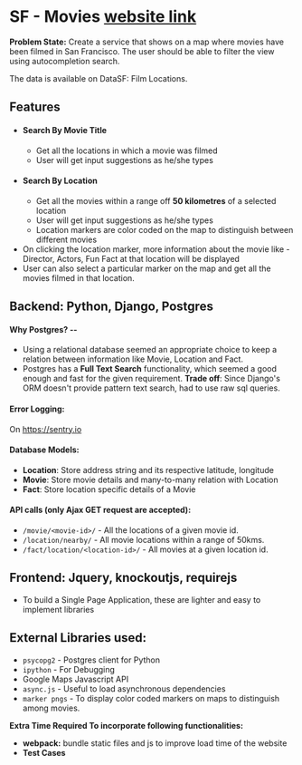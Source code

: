 # SF - Movies [website link](http://ghule-suhas.ap-south-1.elasticbeanstalk.com)

**Problem State:** Create a service that shows on a map where movies have been filmed in San Francisco. The user should be able to filter the view using autocompletion search.

The data is available on DataSF: Film Locations.

## Features
- #### Search By Movie Title
	- Get all the locations in which a movie was filmed
	- User will get input suggestions as he/she types
- #### Search By Location
	- Get all the movies within a range off **50 kilometres** of a selected location
	- User will get input suggestions as he/she types
	- Location markers are color coded on the map to distinguish between different movies 
- On clicking the location marker, more information about the movie like - Director, Actors, Fun Fact at that location will be displayed
- User can also select a particular marker on the map and get all the movies filmed in that location.

## Backend: Python, Django, Postgres
#### Why Postgres?  -- 
- Using a relational database seemed an appropriate choice to keep a relation between information like Movie, Location and Fact.
- Postgres has a **Full Text Search** functionality, which seemed a good enough and fast for the given requirement.
**Trade off**: Since Django's ORM doesn't provide pattern text search, had to use raw sql queries.
#### Error Logging:
On https://sentry.io
#### Database Models:
- **Location**: Store address string and its respective latitude, longitude 
- **Movie**: Store movie details and many-to-many relation with Location
- **Fact**: Store location specific details of a Movie
#### API calls (only Ajax GET request are accepted):
- `/movie/<movie-id>/` - All the locations of a given movie id.
- `/location/nearby/` - All movie locations within a range of 50kms.
- `/fact/location/<location-id>/` - All movies at a given location id.

## Frontend: Jquery, knockoutjs, requirejs
- To build a Single Page Application, these are lighter and easy to implement libraries

## External Libraries used:
- `psycopg2` - Postgres client for Python
- `ipython` - For Debugging
- Google Maps Javascript API
- `async.js` - Useful to load asynchronous dependencies
- `marker pngs` - To display color coded markers on maps to distinguish among movies.

**Extra Time Required To incorporate following functionalities:**
- **webpack:** bundle static files and js to improve load time of the website
- **Test Cases**